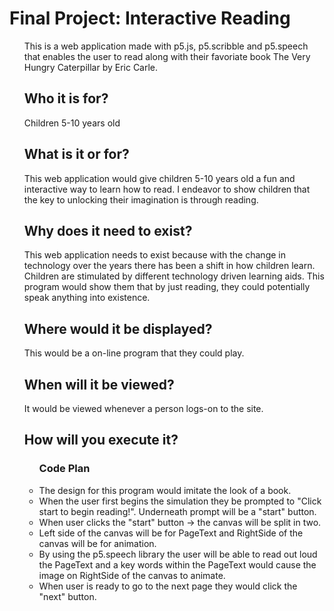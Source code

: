 <h1>Final Project: Interactive Reading</h1>
<ul>This is a web application made with <a herf ="http://p5js.org/">p5.js</a>, <a herf ="https://github.com/generative-light/p5.scribble.js">p5.scribble</a> and <a herf="http://ability.nyu.edu/p5.js-speech/">p5.speech</a> that enables the user to read along with their favoriate book The Very Hungry Caterpillar by Eric Carle. 
<h2>Who it is for?</h2>
Children 5-10 years old
<h2>What is it or for?</h2>
This web application would give children 5-10 years old a fun and interactive way to learn how to read. I endeavor to show children that the key to unlocking their imagination is through reading. 
<h2>Why does it need to exist?</h2>
This web application needs to exist because with the change in technology over the years there has been a shift in how children learn.  Children are stimulated by different technology driven learning aids. This program would show them that by just reading, they could potentially speak anything into existence.   
<h2>Where would it be displayed?</h2>
This would be a on-line program that they could play.  
<h2>When will it be viewed?</h2>
It would be viewed whenever a person logs-on to the site. 
<h2>How will you execute it?</h2>
<ul>
<h3>Code Plan</h3>
<li>The design for this program would imitate the look of a book.</li>
<li>When the user first begins the simulation they be prompted to "Click start to  begin reading!". Underneath prompt will be a "start" button.</li>
<li>When user clicks the "start" button -> the canvas will be split in two.</li>
<li>Left side of the canvas will be for PageText and RightSide of the canvas will be for animation.</li>
<li>By using the p5.speech library the user will be able to read out loud the PageText and a key words within the PageText would cause the image on RightSide of the canvas to animate.</li>
<li>When user is ready to go to the next page they would click the "next" button.</li> 
</ul>
